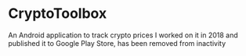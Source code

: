 # CryptoToolbox
An Android application to track crypto prices
I worked on it in 2018 and published it to Google Play Store, has been removed from inactivity
